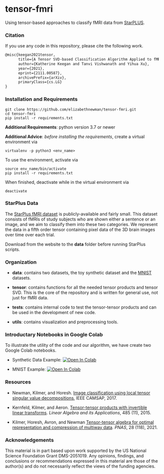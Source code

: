 # tensor-fmri


Using tensor-based approaches to classify fMRI data from [StarPLUS](http://www.cs.cmu.edu/afs/cs.cmu.edu/project/theo-81/www/). 

### Citation
If you use any code in this repository, please cite the following work.

```latex
@misc{keegan2021tensor,
      title={A Tensor SVD-based Classification Algorithm Applied to fMRI Data}, 
      author={Katherine Keegan and Tanvi Vishwanath and Yihua Xu},
      year={2021},
      eprint={2111.00587},
      archivePrefix={arXiv},
      primaryClass={cs.LG}
}
```

### Installation and Requirements
```angular2html
git clone https://github.com/elizabethnewman/tensor-fmri.git
cd tensor-fmri
pip install -r requirements.txt
```
**Additional Requirements**: python version 3.7 or newer

**Additional Advice**: *before installing the requirements*, create a virtual environment via
```angular2html
virtualenv -p python3 <env_name>
```
To use the environment, activate via
```angular2html
source env_name/bin/activate
pip install -r requirements.txt
```
When finished, deactivate while in the virtual environment via
```angular2html
deactivate
```

### StarPlus Data

The [StarPlus fMRI dataset](http://www.cs.cmu.edu/afs/cs.cmu.edu/project/theo-81/www/) is publicly-available and fairly small.  This dataset consists of fMRIs of study subjects who are shown either a sentence or an image, and we aim to classify them into these two categories.  We represent the data in a fifth order tensor containing pixel data of the 3D brain images over time over each trial. 

Download from the website to the **data** folder before running StarPlus scripts.


### Organization

* **data**:  contains two datasets, the toy synthetic dataset and the [MNIST](http://yann.lecun.com/exdb/mnist/) datasets.

* **tensor**: contains functions for all the needed tensor products and tensor SVD.  This is the core of the repository and is written for general use, not just for fMRI data.


* **tests**: contains internal code to test the tensor-tensor products and can be used in the development of new code.

* **utils**: contains visualization and preprocessing tools.  


### Introductary Notebooks in Google Colab

To illustrate the utility of the code and our algorithm, we have create two Google Colab notebooks.

* Synthetic Data Example:
[![Open In Colab](https://colab.research.google.com/assets/colab-badge.svg)](https://colab.research.google.com/github/elizabethnewman/tensor-fmri/blob/main/notebooks/TensorFMRI_StripesNotebook.ipynb)

* MNIST Example:
[![Open In Colab](https://colab.research.google.com/assets/colab-badge.svg)](https://colab.research.google.com/github/elizabethnewman/tensor-fmri/blob/main/notebooks/TensorFMRI_MNISTNotebook.ipynb)


### Resources

* Newman, Kilmer, and Horesh. [Image classification using local tensor singular value decompositions](https://ieeexplore.ieee.org/document/8313137), IEEE CAMSAP, 2017.

* Kernfeld, Kilmer, and Aeron. [Tensor-tensor products with invertible linear transforms](https://www.sciencedirect.com/science/article/pii/S0024379515004358). *Linear Algebra and its Applications*, 485 (11), 2015.

* Kilmer, Horesh, Avron, and Newman [Tensor-tensor algebra for optimal representation and compression of multiway data](https://www.pnas.org/content/118/28/e2015851118/tab-article-info). *PNAS*, 28 (118), 2021.

### Acknowledgements

This material is in part based upon work supported by the US National Science Foundation Grant DMS-2051019. Any opinions, findings, and conclusions or recommendations expressed in this material are those of the author(s) and do not necessarily reflect the views of the funding agencies.


